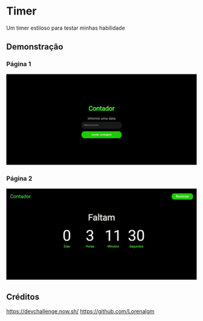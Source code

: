 # Timer
Um timer estiloso para testar minhas habilidade
## Demonstração
### Página 1
![screen1](https://github.com/Juniordell/Timer/blob/master/public/images/Postagem%20Node.Js%20-%20Google%20Chrome%2007_06_2020%2020_48_11%20(2).png?raw=true)
### Página 2
![screen2](https://github.com/Juniordell/Timer/blob/master/public/images/Postagem%20Node.Js%20-%20Google%20Chrome%2007_06_2020%2020_48_29%20(2).png?raw=true)
## Créditos
https://devchallenge.now.sh/
https://github.com/Lorenalgm
